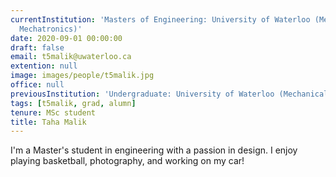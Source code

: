 ```yaml
---
currentInstitution: 'Masters of Engineering: University of Waterloo (Mechanical &
  Mechatronics)'
date: 2020-09-01 00:00:00
draft: false
email: t5malik@uwaterloo.ca
extention: null
image: images/people/t5malik.jpg
office: null
previousInstitution: 'Undergraduate: University of Waterloo (Mechanical)'
tags: [t5malik, grad, alumn]
tenure: MSc student
title: Taha Malik
---
```


I'm a Master's student in engineering with a passion in design. I enjoy playing basketball, photography, and working on my car!